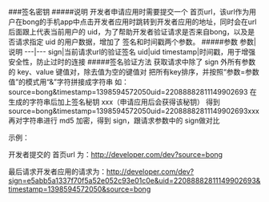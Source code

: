 ###签名密钥
#####说明
开发者申请应用时需要提交一个 首页url，该url作为用户在bong的手机app中点击开发者应用时跳转到开发者应用的地址，同时会在url后面跟上代表当前用户的 uid，为了帮助开发者验证请求是否来自bong，以及是否请求指定 uid 的用户数据，增加了 签名和时间戳两个参数。
#####参数
参数|说明
---|---
sign|当前请求url的验证签名
uid|uid
timestamp|时间戳，用于增强安全性，防止过时的连接
#####签名验证方法
获取请求中除了 sign 外所有参数的 key、value 键值对，除去值为空的键值对
把所有key排序，并按照“参数=参数值”的模式用“&”字符拼接成字符串
如：source=bong&timestamp=1398594572050uid=22088882811149902693
在生成的字符串后加上签名秘钥 xxx（申请应用后会获得该秘钥） 得到 source=bong&timestamp=1398594572050uid=22088882811149902693xxx
再对字符串进行 md5 加密，得到 sign，跟请求参数中的 sign做对比

示例：

开发者提交的 首页url 为：http://developer.com/dev?source=bong

最后请求开发者应用的请求为：http://developer.com/dev?sign=e5abb5a1337f70f5a52e052c93e01c0e&uid=22088882811149902693&timestamp=1398594572050&source=bong



